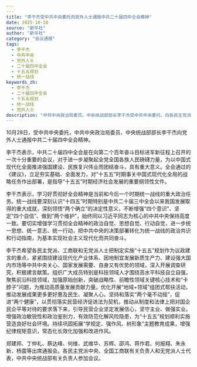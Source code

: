 ```yaml
---
---
title: "李干杰受中共中央委托向党外人士通报中共二十届四中全会精神"
date: 2025-10-28
source: "新华社"
author: "新华社"
category: "会议通报"
tags:
  - 李干杰
  - 中共中央
  - 党外人士
  - 二十届四中全会
  - 十五五规划
  - 统一战线
keywords_zh:
  - 李干杰
  - 二十届四中全会
  - 十五五规划
  - 统一战线
  - 党外人士
description: "中共中央政治局委员、中央统战部部长李干杰受中共中央委托，向各民主党派、工商联和无党派人士通报中共二十届四中全会精神，希望统一战线围绕“十五五”规划深入调研、建言献策，为推动高质量发展贡献力量。"
---
```


10月28日，受中共中央委托，中共中央政治局委员、中央统战部部长李干杰向党外人士通报中共二十届四中全会精神。

李干杰表示，中共二十届四中全会是在向第二个百年奋斗目标进军新征程上召开的一次十分重要的会议，对于进一步凝聚起全党全国各族人民磅礴力量，为以中国式现代化全面推进强国建设、民族复兴伟业而团结奋斗，具有重大意义。全会通过的《建议》，立足夯实基础、全面发力，对“十五五”时期事关中国式现代化全局的战略任务作出部署，是指导“十五五”时期经济社会发展的重要纲领性文件。

李干杰表示，学习好贯彻好全会精神是当前和今后一个时期统一战线的重大政治任务。统一战线要深刻认识“十四五”时期特别是中共二十届三中全会以来我国发展取得的重大成就，深刻领悟“两个确立”的决定性意义，不断增强“四个意识”、坚定“四个自信”、做到“两个维护”，始终同以习近平同志为核心的中共中央保持高度一致。要切实增强学习贯彻全会精神的政治自觉、思想自觉、行动自觉，进一步统一思想、统一意志、统一行动，把中共中央的决策部署转化为统一战线的政治共识和行动指南，为基本实现社会主义现代化而共同奋斗。

李干杰希望各民主党派、工商联和无党派人士把制定实施“十五五”规划作为议政建言的重点，紧紧围绕建设现代化产业体系、因地制宜发展新质生产力、建设强大国内市场等中共中央关心、国家发展需要、自身又有优势的领域，深入开展调查研究，积极建言献策。组织广大成员特别是科技领域人才围绕高水平科技自立自强，聚焦前沿科技领域，加强原始创新，突破战略性、前瞻性领域关键核心技术和“卡脖子”问题，为推动高质量发展贡献力量。优化开展“地域+领域”组团式帮扶活动，推动发展成果更多更好惠及民生、凝聚人心。坚持和落实“两个毫不动摇”，促进“两个健康”，以贯彻落实民营经济促进法为契机，推动从制度和法律上把对国企民企平等对待的要求落下来，引导民营企业坚定发展信心，坚守主业、做强实业。增强政治敏锐性和政治鉴别力，有效防范化解风险隐患，为“十五五”规划顺利实施营造良好社会环境。持续巩固拓展“学规定、强作风、树形象”主题教育成果，增强纪律规矩意识，常态化长效化加强和改进作风。

郑建邦、丁仲礼、蔡达峰、何维、武维华、苏辉、邵鸿、蒋作君、何报翔、朱永新、杨震等出席通报会。各民主党派中央、全国工商联有关负责人和无党派人士代表，中共中央统战部有关负责人参加会议。
